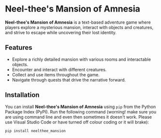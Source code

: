 # Neel-thee's Mansion of Amnesia

**Neel-thee's Mansion of Amnesia** is a text-based adventure game where players explore a mysterious mansion, interact with objects and creatures, and strive to escape while uncovering their lost identity. 

## Features

- Explore a richly detailed mansion with various rooms and interactable objects.
- Encounter and interact with different creatures.
- Collect and use items throughout the game.
- Navigate through quests that drive the narrative forward.

## Installation

You can install **Neel-thee's Mansion of Amnesia** using `pip` from the Python Package Index (PyPI). Run the following command (worning! make sure you are using command line and even then sometimes it doesn't work. Please use Visual Studio Code or have turned off colour coding or it will brake):

```bash
pip install neelthee_mansion
